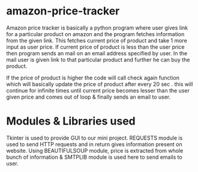 # amazon-price-tracker

Amazon price tracker is basically a python program where user gives link for a
particular product on amazon and the program fetches information from the given
link. This fetches current price of product and take 1 more input as user price. If
current price of product is less than the user price then program sends an mail on an
email address specified by user. In the mail user is given link to that particular
product and further he can buy the product.

If the price of product is higher the code will call check again function which will
basically update the price of product after every 20 sec . this will continue for infinite
times until current price becomes lesser than the user given price and comes out of
loop & finally sends an email to user.

# Modules & Libraries used

Tkinter is used to provide GUI to our mini project.
REQUESTS module is used to send HTTP requests and in return gives information
present on website. 
Using BEAUTIFULSOUP module, price is extracted from whole
bunch of information & 
SMTPLIB module is used here to send emails to user.
